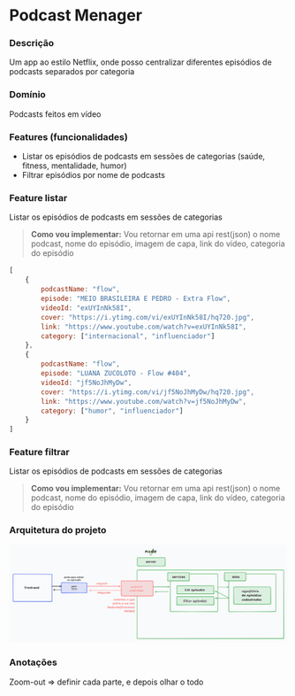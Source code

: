 # Podcast Menager

### Descrição
Um app ao estilo Netflix, onde posso centralizar diferentes episódios de podcasts separados por categoria

### Domínio
Podcasts feitos em vídeo

### Features (funcionalidades)
* Listar os episódios de podcasts em sessões de categorias (saúde, fitness, mentalidade, humor)
* Filtrar episódios por nome de podcasts

### Feature listar
Listar os episódios de podcasts em sessões de categorias

> **Como vou implementar:**
Vou retornar em uma api rest(json) o nome podcast, nome do episódio, imagem de capa, link do vídeo, categoria do episódio

```js
[
    {
        podcastName: "flow",
        episode: "MEIO BRASILEIRA E PEDRO - Extra Flow",
        videoId: "exUYInNk58I",
        cover: "https://i.ytimg.com/vi/exUYInNk58I/hq720.jpg",
        link: "https://www.youtube.com/watch?v=exUYInNk58I",
        category: ["internacional", "influenciador"]
    },
    {
        podcastName: "flow",
        episode: "LUANA ZUCOLOTO - Flow #404",
        videoId: "jf5NoJhMyDw",
        cover: "https://i.ytimg.com/vi/jf5NoJhMyDw/hq720.jpg",
        link: "https://www.youtube.com/watch?v=jf5NoJhMyDw",
        category: ["humor", "influenciador"]
    }
]

```

### Feature filtrar
Listar os episódios de podcasts em sessões de categorias

> **Como vou implementar:**
Vou retornar em uma api rest(json) o nome podcast, nome do episódio, imagem de capa, link do vídeo, categoria do episódio

### Arquitetura do projeto

![Arquitetura do Projeto](./arch/arquitetura-projeto.png)

### Anotações
Zoom-out => definir cada parte, e depois olhar o todo